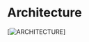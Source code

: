 # Architecture
[![ARCHITECTURE](https://github.com/vinayvanka/M1_Unit_Converter_Util/blob/main/2_Architecture/flow%20chat.png)]
